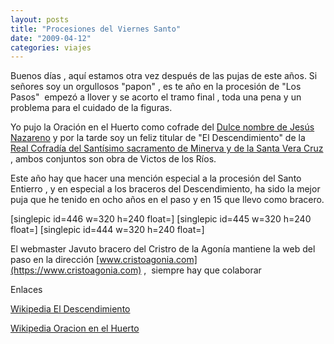 ```yaml
---
layout: posts
title: "Procesiones del Viernes Santo"
date: "2009-04-12"
categories: viajes
---
```


Buenos días , aquí estamos otra vez después de las pujas de este años. Si señores soy un orgullosos "papon" , es te año en la procesión de "Los Pasos"  empezó a llover y se acorto el tramo final , toda una pena y un problema para el cuidado de la figuras.

Yo pujo la Oración en el Huerto como cofrade del [Dulce nombre de Jesús Nazareno](https://www.jhsleon.com/) y por la tarde soy un feliz titular de "El Descendimiento" de la [Real Cofradía del Santísimo sacramento de Minerva y de la Santa Vera Cruz](https://www.minervayveracruz.com/) , ambos conjuntos son obra de Victos de los Ríos.

Este año hay que hacer una mención especial a la procesión del Santo Entierro , y en especial a los braceros del Descendimiento, ha sido la mejor puja que he tenido en ocho años en el paso y en 15 que llevo como bracero.

\[singlepic id=446 w=320 h=240 float=\] \[singlepic id=445 w=320 h=240 float=\] \[singlepic id=444 w=320 h=240 float=\]

El webmaster Javuto bracero del Cristro de la Agonía mantiene la web del paso en la dirección [www.cristoagonia.com](https://www.cristoagonia.com) ,  siempre hay que colaborar

Enlaces

[Wikipedia El Descendimiento](https://es.wikipedia.org/wiki/Real_Cofrad%C3%ADa_de_Minerva_y_Veracruz_(Le%C3%B3n)#Madre_Dolorosa_y_El_Descendimiento)

[Wikipedia Oracion en el Huerto](https://es.wikipedia.org/wiki/Cofrad%C3%ADa_del_Dulce_Nombre_de_Jes%C3%BAs_Nazareno_(Le%C3%B3n)#Oraci.C3.B3n_en_el_huerto)

